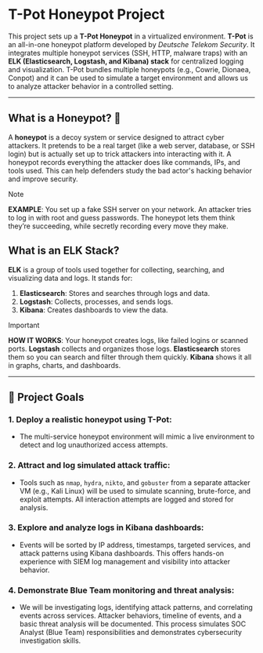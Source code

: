 # T-Pot Honeypot Project

This project sets up a **T-Pot Honeypot** in a virtualized environment. **T-Pot** is an all-in-one honeypot platform developed by *Deutsche Telekom Security*. It integrates multiple honeypot services (SSH, HTTP, malware traps) with an **ELK (Elasticsearch, Logstash, and Kibana) stack** for centralized logging and visualization. T-Pot bundles multiple honeypots (e.g., Cowrie, Dionaea, Conpot) and it can be used to simulate a target environment and allows us to analyze attacker behavior in a controlled setting.

---

## What is a Honeypot? 🍯

A **honeypot** is a decoy system or service designed to attract cyber attackers. It pretends to be a real target (like a web server, database, or SSH login) but is actually set up to trick attackers into interacting with it. A honeypot records everything the attacker does like commands, IPs, and tools used. This can help defenders study the bad actor's hacking behavior and improve security.

> [!NOTE]
> **EXAMPLE**: You set up a fake SSH server on your network. An attacker tries to log in with root and guess passwords. The honeypot lets them think they’re succeeding, while secretly recording every move they make.

## What is an ELK Stack?

**ELK** is a group of tools used together for collecting, searching, and visualizing data and logs. It stands for:

1. **Elasticsearch**:	Stores and searches through logs and data.
2. **Logstash**:	Collects, processes, and sends logs.
3. **Kibana**:	Creates dashboards to view the data.


> [!IMPORTANT]
> **HOW IT WORKS**: Your honeypot creates logs, like failed logins or scanned ports. **Logstash** collects and organizes those logs. **Elasticsearch** stores them so you can search and filter through them quickly. **Kibana** shows it all in graphs, charts, and dashboards.

---

## 📌 Project Goals

### 1. Deploy a realistic honeypot using T-Pot:

  - The multi-service honeypot environment will mimic a live environment to detect and log unauthorized access attempts.
   
### 2. Attract and log simulated attack traffic:

  - Tools such as `nmap`, `hydra`, `nikto`, and `gobuster` from a separate attacker VM (e.g., Kali Linux) will be used to simulate scanning, brute-force, and exploit attempts. All interaction attempts are logged and stored for analysis.

### 3. Explore and analyze logs in Kibana dashboards:

  - Events will be sorted by IP address, timestamps, targeted services, and attack patterns using Kibana dashboards. This offers hands-on experience with SIEM log management and visibility into attacker behavior.

### 4. Demonstrate Blue Team monitoring and threat analysis:

  - We will be investigating logs, identifying attack patterns, and correlating events across services. Attacker behaviors, timeline of events, and a basic threat analysis will be documented. This process simulates SOC Analyst (Blue Team) responsibilities and demonstrates cybersecurity investigation skills.


